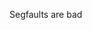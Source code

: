 Segfaults are bad

<!---
MisterTeddyDev/MisterTeddyDev is a ✨ special ✨ repository because its `README.md` (this file) appears on your GitHub profile.
You can click the Preview link to take a look at your changes.
--->
